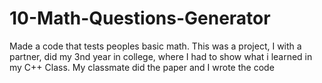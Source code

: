 # 10-Math-Questions-Generator
Made a code that tests peoples basic math. This was a project, I with a partner, did my 3nd year in college, where I had to show what i learned in my C++ Class. My classmate did the paper and I wrote the code
